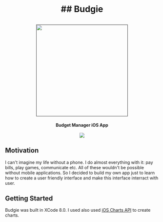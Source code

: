 <h1 align="center">
    <br>
    ## Budgie
    <br>
    <br>
    <a href=""><img src="https://github.com/angieshu/Budgie/blob/master/img/budgie_intro.gif" width="300"></a>
    <br>
<h4 align="center">
    Budget Manager iOS App
    <br>
    <br>
    <a href=""><img src="https://github.com/angieshu/Budgie/blob/master/img/budgie_screenshots.png" "width="300"></a>
    <br>
</h4>
</h1>


## Motivation

I can't imagine my life without a phone. I do almost everything with it: pay bills, play games, communicate etc. All of these wouldn't be possible without mobile applications. So I decided to build my own app just to learn how to create a user friendly interface and make this interface interract with user. 

## 

## Getting Started

Budgie was built in XCode 8.0. I used also used [iOS Charts API](https://github.com/danielgindi/Charts) to create charts.

